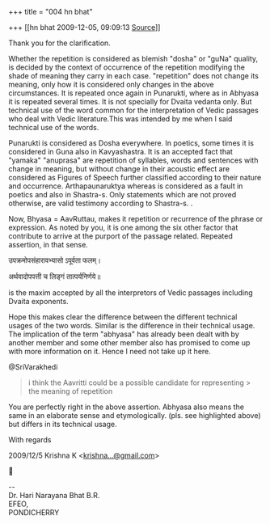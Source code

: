 +++
title = "004 hn bhat"

+++
[[hn bhat	2009-12-05, 09:09:13 [Source](https://groups.google.com/g/bvparishat/c/g3KOmyu7Rx4)]]



Thank you for the clarification.

  

Whether the repetition is considered as blemish "dosha" or "guNa" quality, is decided by the context of occurrence of the repetition modifying the shade of meaning they carry in each case. "repetition" does not change its meaning, only how it is considered only changes in the above circumstances. It is repeated once again in Punarukti, where as in Abhyasa it is repeated several times. It is not specially for Dvaita vedanta only. But technical use of the word common for the interpretation of Vedic passages who deal with Vedic literature.This was intended by me when I said technical use of the words.

  

Punarukti is considered as Dosha everywhere. In poetics, some times it is considered in Guna also in Kavyashastra. It is an accepted fact that "yamaka" "anuprasa" are repetition of syllables, words and sentences with change in meaning, but without change in their acoustic effect are considered as Figures of Speech further classified according to their nature and occurrence. Arthapaunaruktya whereas is considered as a fault in poetics and also in Shastra-s. Only statements which are not proved otherwise, are valid testimony according to Shastra-s. .

  

Now, Bhyasa = AavRuttau, makes it repetition or recurrence of the phrase or expression. As noted by you, it is one among the six other factor that contribute to arrive at the purport of the passage related. Repeated assertion, in that sense.

  

उपक्रमोपसंहारावभ्यासो ऽपूर्वता फलम्।

अर्थवादोपपत्ती च लिङ्गं तात्पर्यनिर्णये॥

  

is the maxim accepted by all the interpretors of Vedic passages including Dvaita exponents.

  

Hope this makes clear the difference between the different technical usages of the two words. Similar is the difference in their technical usage. The implication of the term "abhyasa" has already been dealt with by another member and some other member also has promised to come up with more information on it. Hence I need not take up it here.

  

@SriVarakhedi

  

> i think the Aavritti could be a possible candidate for representing > the meaning of repetition



You are perfectly right in the above assertion. Abhyasa also means the same in an elaborate sense and etymologically. (pls. see highlighted above) but differs in its technical usage.

  

With regards  
  

2009/12/5 Krishna K \<[krishna...@gmail.com]()\>



  
  
  
--  
Dr. Hari Narayana Bhat B.R.  
EFEO,  
PONDICHERRY  


